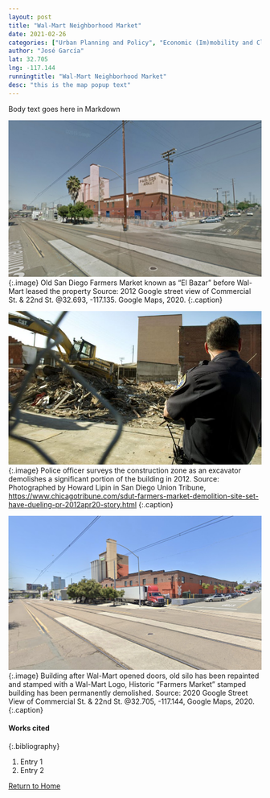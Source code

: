 ```yaml
---
layout: post
title: "Wal-Mart Neighborhood Market"
date: 2021-02-26
categories: ["Urban Planning and Policy", "Economic (Im)mobility and Class"]
author: "José García"
lat: 32.705
lng: -117.144
runningtitle: "Wal-Mart Neighborhood Market"
desc: "this is the map popup text"
---
```

Body text goes here in Markdown

![El Bazar](images/Walmart_Pin4_Image1.jpg)
   {:.image} 
Old San Diego Farmers Market known as “El Bazar” before Wal-Mart leased the property Source: 2012 Google street view of Commercial St. & 22nd St. @32.693, -117.135.  Google Maps, 2020.
   {:.caption} 

![Demolition](images/Walmart_Pin4_Image2.jpg)
   {:.image} 
Police officer surveys the construction zone as an excavator demolishes a significant portion of the building in 2012. Source: Photographed by Howard Lipin in San Diego Union Tribune, https://www.chicagotribune.com/sdut-farmers-market-demolition-site-set-have-dueling-pr-2012apr20-story.html
   {:.caption} 

![Wal-Mart Neighborhood Market](images/Walmart_Pin4_Image3.jpg)
   {:.image} 
Building after Wal-Mart opened doors, old silo has been repainted and stamped with a Wal-Mart Logo, Historic “Farmers Market” stamped building has been permanently demolished.  	Source: 2020 Google Street View of Commercial St. & 22nd St. @32.705, -117.144, Google Maps, 2020.
   {:.caption} 


#### Works cited

{:.bibliography}
1. Entry 1
2. Entry 2

[Return to Home](https://uclachicanxstudies.github.io/BarrioSuburbanisms/)
